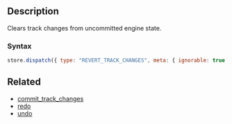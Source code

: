 ## Description

Clears track changes from uncommitted engine state.

### Syntax

```javascript
store.dispatch({ type: "REVERT_TRACK_CHANGES", meta: { ignorable: true } });
```

## Related

- [commit_track_changes](./commit_track_changes.md)
- [redo](./redo.md)
- [undo](./undo.md)
